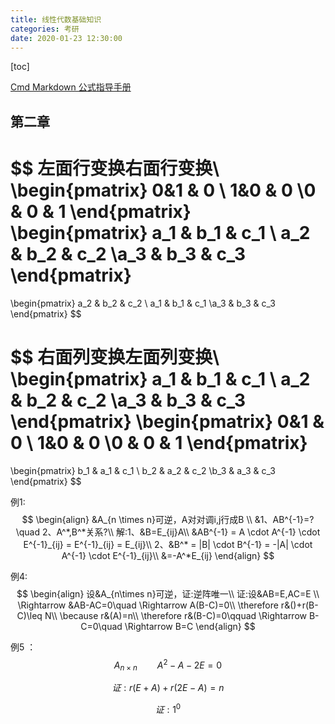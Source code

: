 ```yaml
---
title: 线性代数基础知识
categories: 考研
date: 2020-01-23 12:30:00
---
```



[toc]

[Cmd Markdown 公式指导手册](https://www.zybuluo.com/codeep/note/163962#mjx-eqn-eqsample )







## 第二章

$$
左面行变换右面行变换\\
 \begin{pmatrix} 0&1 & 0 \\ 1&0 & 0 \\0 & 0 & 1 \end{pmatrix}
 \begin{pmatrix} a_1 & b_1 & c_1 \\ a_2 & b_2 & c_2 \\a_3 & b_3 & c_3 \end{pmatrix}
 =
 \begin{pmatrix} a_2 & b_2 & c_2 \\ a_1 & b_1 & c_1 \\a_3 & b_3 & c_3 \end{pmatrix}
$$

$$
右面列变换左面列变换\\
\begin{pmatrix} a_1 & b_1 & c_1 \\ a_2 & b_2 & c_2 \\a_3 & b_3 & c_3 \end{pmatrix}
 \begin{pmatrix} 0&1 & 0 \\ 1&0 & 0 \\0 & 0 & 1 \end{pmatrix}
 =
 \begin{pmatrix} b_1 & a_1 & c_1 \\ b_2 & a_2 & c_2 \\b_3 & a_3 & c_3 \end{pmatrix}
$$



例1:
$$
\begin{align}
&A_{n \times n}可逆，A对对调i,j行成B \\
&1、AB^{-1}=? \quad 2、A^*,B^*关系?\\
解:1、&B=E_{ij}A\\
&AB^{-1} = A \cdot A^{-1} \cdot E^{-1}_{ij} = E^{-1}_{ij} = E_{ij}\\
2、&B^* = |B| \cdot B^{-1} = -|A| \cdot A^{-1} \cdot E^{-1}_{ij}\\
&=-A^*E_{ij}
\end{align}
$$


例4:
$$
\begin{align}
设&A_{n\times n}可逆，证:逆阵唯一\\
证:设&AB=E,AC=E \\
\Rightarrow &AB-AC=0\quad \Rightarrow A(B-C)=0\\
\therefore r&()+r(B-C)\leq N\\
\because r&(A)=n\\
\therefore r&(B-C)=0\qquad \Rightarrow B-C=0\quad \Rightarrow B=C
\end{align}
$$



例5  ：
$$
A_{n\times n} \qquad A^2-A-2E=0
$$

$$
证: r(E+A)+r(2E-A)=n
$$

$$
证:1^0
$$

